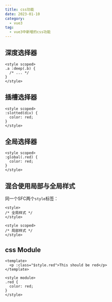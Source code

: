 ```yaml
---
title: css功能
date: 2023-01-10
category:
  - vue3
tag:
  - vue3中新增的css功能
---
```


## 深度选择器
```vue
<style scoped>
.a :deep(.b) {
  /* ... */
}
</style>

```

## 插槽选择器
```vue
<style scoped>
:slotted(div) {
  color: red;
}
</style>

```

## 全局选择器
```vue
<style scoped>
:global(.red) {
  color: red;
}
</style>

```

## 混合使用局部与全局样式
同一个SFC两个`style`标签：
```vue
<style>
/* 全局样式 */
</style>

<style scoped>
/* 局部样式 */
</style>

```

## css Module
```vue
<template>
  <p :class="$style.red">This should be red</p>
</template>

<style module>
.red {
  color: red;
}
</style>

```